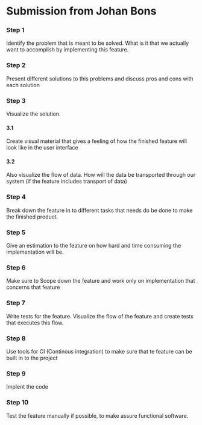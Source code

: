 # Submission from Johan Bons

### Step 1
Identify the problem that is meant to be solved. What is it that we actually want to accomplish by implementing this feature.

### Step 2
Present different solutions to this problems and discuss pros and cons with each solution

### Step 3
Visualize the solution. 
#### 3.1
Create visual material that gives a feeling of how the finished feature will look like in the user interface
#### 3.2
Also visualize the flow of data. How will the data be transported through our system (if the feature includes transport of data)

### Step 4
Break down the feature in to different tasks that needs do be done to make the finished product.

### Step 5
Give an estimation to the feature on how hard and time consuming the implementation will be. 

### Step 6
Make sure to Scope down the feature and work only on implementation that concerns that feature

### Step 7
Write tests for the feature. Visualize the flow of the feature and create tests that executes this flow. 

### Step 8
Use tools for CI (Continous integration) to make sure that te feature can be built in to the project

### Step 9 
Implent the code 

### Step 10
Test the feature manually if possible, to make assure functional software.